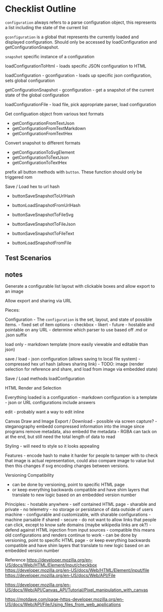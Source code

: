 # Checklist Outline


`configuration` always refers to a parse configuration object, this represents a list including the state of the current list

`gconfiguration` is a global that represents the currently loaded and displayed configuration. Should only be accessed by loadConfiguration and getConfigurationSnapshot.

`snapshot` specific instance of a configuration

loadConfigurationToHtml
    - loads specific JSON configuration to HTML

loadConfiguration
    - gconfiguration
    - loads up specific json configuration, sets global configuration

getConfigurationSnapshot
    - gconfiguration
    - get a snapshot of the current state of the global configuration


loadConfigurationFile
    - load file, pick appropriate parser, load configuration

Get configuation object from various text formats

- getConfigurationFromTextJson
- getConfigurationFromTextMarkdown
- getConfigurationFromTextHex


Convert snapshot to different formats

- getConfigurationToSvgElement
- getConfigurationToTextJson
- getConfigurationToTextHex




prefix all button methods with `button`. These function should only be triggered rom 

Save / Load hex to url hash

- buttonSaveSnapshotToUrlHash
- buttonLoadSnapshotFromUrlHash

- buttonSaveSnapshotToFileSvg
- buttonSaveSnapshotToFileJson
- buttonSaveSnapshotToFileText

- buttonLoadSnapshotFromFile


## Test Scenarios


## notes



Generate a configurable list layout with clickable boxes and allow export to an image

Allow export and sharing via URL

Pieces:

Configuration
    - The `configuration` is the set, layout, and state of possible items.
    - fixed set of item options
        - checkbox
        - likert - future
    - hostable and pointable on any URL
        - determine which parser to use based off .md or .json suffix

load only
    - markdown template (more easily viewable and editable than json)

save / load
    - json configuration (allows saving to local file system)
    - compressed hex url hash (allows sharing link)
    - TODO: image (render selection for reference and share, and load from image via embedded state)

Save / Load methods
    loadConfiguration


HTML Render and Selection

Everything loaded is a configuration
    - markdown configuration is a template
    - json or URL configurations include answers

edit
    - probably want a way to edit inline

Canvas Draw and Image Export / Download
    - possible via screen capture?
    - steganography embedd compressed information into the image since programs remove metadata, also embedd the metadata
    - RGBA can tack on at the end, but still need the total length of data to read

Styling
    - will need to style so it looks appealing

Features
    - encode hash to make it harder for people to tamper with to check that image is actual representation, could also compare image to value but then this changes if svg encoding changes between versions.


Versioning Compatibility

- can be done by versioning, point to specific HTML page
- or keep everything backwards compatible and have shim layers that translate to new logic based on an embedded version number


Principles:
    - hostable anywhere - self contained HTML page
    - sharable and private
        - no telemetry
        - no storage or persistance of data outside of users machine
    - configurable and customizable, with sharable configurations
    - machine parsable if shared
    - secure
        - do not want to allow links that people can click, except to know safe domains (maybe wikipedia links are ok?)
        - defend against HTML injection from input sources
    - compatible this means old configurations and renders continue to work
        - can be done by versioning, point to specific HTML page
        - or keep everything backwards compatible and have shim layers that translate to new logic based on an embedded version number

Reference
https://developer.mozilla.org/en-US/docs/Web/HTML/Element/Input/checkbox
https://developer.mozilla.org/en-US/docs/Web/HTML/Element/input/file
https://developer.mozilla.org/en-US/docs/Web/API/File

https://developer.mozilla.org/en-US/docs/Web/API/Canvas_API/Tutorial/Pixel_manipulation_with_canvas

https://motdave.com/page-https-developer.mozilla.org/en-US/docs/Web/API/File/Using_files_from_web_applications
